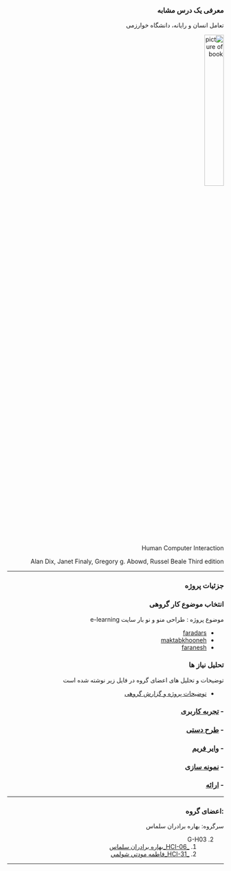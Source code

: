 <div dir=rtl >
 
### معرفی یک درس مشابه

 تعامل انسان و رایانه، دانشگاه خوارزمی

<a  target="_blank"><img src="https://github.com/BaharbSalmas/PNU_3991_AR/blob/main/hci%20book.png" border="0" alt="picture of book" width=30% /></a>

Human Computer Interaction

Alan Dix, Janet Finaly, Gregory g. Abowd, Russel Beale
Third edition


------------------

### جزئیات پروژه

### انتخاب موضوع کار گروهی
موضوع پروژه : طراحی منو و نو بار سایت e-learning
- [faradars](https://faradars.org/)
- [maktabkhooneh](https://maktabkhooneh.org/) 
- [faranesh](https://faranesh.com/)

### تحلیل نیاز ها 

توضیحات و تحلیل های اعضای گروه در فایل زیر نوشته شده است
 - [ توضیحات پروژه و گزارش گروهی]()
 
### - [تجربه کاربری]()
### - [طرح دستی](https://github.com/BaharbSalmas/PNU_3991_AR/blob/main/HumanComputerInteraction/hand%20drawn%20wireframe%201_.jpg)
### - [وایر فریم](https://github.com/BaharbSalmas/PNU_3991_AR/blob/main/HumanComputerInteraction/menu%20.xd)
### - [نمونه سازی](https://github.com/BaharbSalmas/PNU_3991_AR/blob/main/HumanComputerInteraction/WIRE%20FRAME%20%26%20prototype%20xd.mp4)
### - [ارائه]()

---------

### :اعضای گروه
 
 سرگروه: بهاره برادران سلماس
 
 2. G-H03
      1. [_HCI-06_بهاره برادران سلماس](https://github.com/AliRazavi-edu/PNU_3991/tree/master/_BSc/HumanComputerInteraction/1322108_01/06_%D8%A8%D9%87%D8%A7%D8%B1%D9%87%20%D8%A8%D8%B1%D8%A7%D8%AF%D8%B1%D8%A7%D9%86%20%D8%B3%D9%84%D9%85%D8%A7%D8%B3)    
    1. [_HCI-31_فاطمه مودتي شولمي](https://github.com/AliRazavi-edu/PNU_3991/tree/master/_BSc/HumanComputerInteraction/1322108_01/31_%D9%81%D8%A7%D8%B7%D9%85%D9%87%20%D9%85%D9%88%D8%AF%D8%AA%D9%8A%20%D8%B4%D9%88%D9%84%D9%85%D9%8A)  
------------------
</div>
